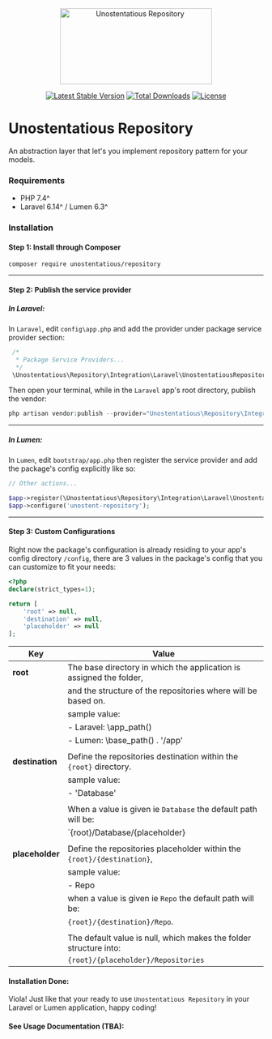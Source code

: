 <div style="text-align:center">
 <img alt="Unostentatious Repository" src="https://repository-images.githubusercontent.com/240037373/291a4280-4e92-11ea-817d-dd947c29c107" width="300px" height="150px" />
</div>


<div style="text-align:center">
 
[![Latest Stable Version](https://poser.pugx.org/unostentatious/repository/v/stable?format=flat-square)](https://packagist.org/packages/unostentatious/repository)
[![Total Downloads](https://poser.pugx.org/unostentatious/repository/downloads?format=flat-square)](https://packagist.org/packages/unostentatious/repository)
[![License](https://poser.pugx.org/unostentatious/repository/license?format=flat-square)](https://packagist.org/packages/unostentatious/repository)

</div>

# Unostentatious Repository
An abstraction layer that let's you implement repository pattern for your models.



### Requirements
* PHP 7.4^
* Laravel 6.14^ / Lumen 6.3^

### Installation
#### Step 1: Install through Composer

````shell script
composer require unostentatious/repository
````
---
#### Step 2: Publish the service provider
##### In Laravel:

In `Laravel`, edit `config\app.php` and add the provider under package service provider section:

````php
 /*
  * Package Service Providers...
  */
 \Unostentatious\Repository\Integration\Laravel\UnostentatiousRepositoryProvider::class,       
````

Then open your terminal, while in the `Laravel` app's root directory, publish the vendor:

````php
php artisan vendor:publish --provider="Unostentatious\Repository\Integration\Laravel\UnostentatiousRepositoryProvider"
````
---
##### In Lumen:

In `Lumen`, edit `bootstrap/app.php` then register the service provider and add the package's config explicitly like so:

````php
// Other actions...

$app->register(\Unostentatious\Repository\Integration\Laravel\UnostentatiousRepositoryProvider::class);
$app->configure('unostent-repository');
`````

---
#### Step 3: Custom Configurations
Right now the package's configuration is already residing to your app's config directory `/config`,
there are 3 values in the package's config that you can customize to fit your needs:

````php
<?php
declare(strict_types=1);

return [
    'root' => null,
    'destination' => null,
    'placeholder' => null
];
````

| Key                                    | Value                                                              
| -------------------------------------- | ---------------------------------------------------------------------
| **root**                               | The base directory in which the application is assigned the folder,
|                                        | and the structure of the repositories where will be based on.
|                                        |     sample value:                        
|                                        |        - Laravel: \app_path()
|                                        |        - Lumen: \base_path() . '/app'  
|                                        |
| **destination**                        | Define the repositories destination within the `{root}` directory.
|                                        |     sample value:
|                                        |        - 'Database'
|                                        |
|                                        | When a value is given ie `Database` the default path will be:
|                                        | `{root}/Database/{placeholder}
|                                        |
| **placeholder**                        | Define the repositories placeholder within the `{root}/{destination}`,
|                                        |      sample value:
|                                        |         - Repo 
|                                        | when a value is given ie `Repo` the default path will be:
|                                        |`{root}/{destination}/Repo`.
|                                        |
|                                        | The default value is null, which makes the folder structure into:
|                                        | `{root}/{placeholder}/Repositories`


#### Installation Done:
Viola! Just like that your ready to use `Unostentatious Repository` in your Laravel or Lumen application, happy coding!

#### See Usage Documentation (TBA):
